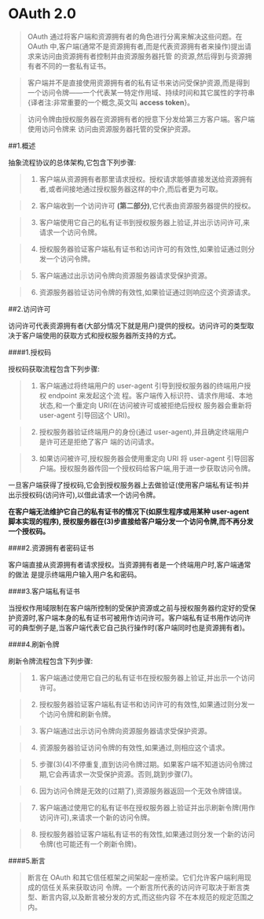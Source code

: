 **OAuth 2.0**
=============

>OAuth 通过将客户端和资源拥有者的角色进行分离来解决这些问题。在 OAuth 中,客户端(通常不是资源拥有者,而是代表资源拥有者来操作)提出请求来访问由资源拥有者控制并由资源服务器托管 的资源,然后得到与资源拥有者不同的一套私有证书。

>客户端并不是直接使用资源拥有者的私有证书来访问受保护资源,而是得到一个访问令牌——一个代表某一特定作用域、持续时间和其它属性的字符串{译者注:非常重要的一个概念,英文叫 **access token**}。

>访问令牌由授权服务器在资源拥有者的授意下分发给第三方客户端。客户端使用访问令牌来 访问由资源服务器托管的受保护资源。

##1.概述

抽象流程协议的总体架构,它包含下列步骤:

>1. 客户端从资源拥有者那里请求授权。授权请求能够直接发送给资源拥有者,或者间接地通过授权服务器这样的中介,而后者更为可取。

>2. 客户端收到一个访问许可 __(第二部分)__,它代表由资源服务器提供的授权。>3. 客户端使用它自己的私有证书到授权服务器上验证,并出示访问许可,来请求一个访问令牌。>4. 授权服务器验证客户端私有证书和访问许可的有效性,如果验证通过则分发一个访问令牌。>5. 客户端通过出示访问令牌向资源服务器请求受保护资源。>6. 资源服务器验证访问令牌的有效性,如果验证通过则响应这个资源请求。


##2.访问许可

访问许可代表资源拥有者(大部分情况下就是用户)提供的授权。访问许可的类型取决于客户端使用的获取方式和授权服务器所支持的方式。####1.授权码
授权码获取流程包含下列步骤:
>1. 客户端通过将终端用户的 user-agent 引导到授权服务器的终端用户授权 endpoint 来发起这个流 程。客户端传入标识符、请求作用域、本地状态,和一个重定向 URI(在访问被许可或被拒绝后授权 服务器会重新将 user-agent 引导回这个 URI)。
>2. 授权服务器验证终端用户的身份(通过 user-agent),并且确定终端用户是许可还是拒绝了客户 端的访问请求。>3. 如果访问被许可,授权服务器会使用重定向 URI 将 user-agent 引导回客户端。授权服务器传回一个授权码给客户端,用于进一步获取访问令牌。
一旦客户端获得了授权码,它会到授权服务器上去做验证(使用客户端私有证书)并出示授权码(访问许可),以借此请求一个访问令牌。
__在客户端无法维护它自己的私有证书的情况下(如原生程序或用某种 user-agent 脚本实现的程序), 授权服务器在(3)步直接给客户端分发一个访问令牌,而不再分发一个授权码。__

####2.资源拥有者密码证书

客户端直接从资源拥有者请求授权。当资源拥有者是一个终端用户时,客户端通常的做法 是提示终端用户输入用户名和密码。

####3.客户端私有证书

当授权作用域限制在客户端所控制的受保护资源或之前与授权服务器约定好的受保护资源时,客户端本身的私有证书可被用作访问许可。客户端私有证书用作访问许可的典型例子是,当客户端代表它自己执行操作时(客户端同时也是资源拥有者)。

####4.刷新令牌

刷新令牌流程包含下列步骤:
>1. 客户端通过使用它自己的私有证书在授权服务器上验证,并出示一个访问许可。>2. 授权服务器验证客户端私有证书和访问许可的有效性,如果通过则分发一个访问令牌和刷新令牌。>3. 客户端通过出示访问令牌向资源服务器请求受保护资源。

>4. 资源服务器验证访问令牌的有效性,如果通过,则相应这个请求。>5. 步骤(3)(4)不停重复,直到访问令牌过期。如果客户端不知道访问令牌过期,它会再请求一次受保护资源。否则,跳到步骤(7)。>6. 因为访问令牌是无效的(过期了),资源服务器返回一个无效令牌错误。>7. 客户端通过使用它的私有证书在授权服务器上验证并出示刷新令牌(用作访问许可),来请求一个新的访问令牌。>8. 授权服务器验证客户端私有证书的有效性,如果通过则分发一个新的访问令牌(也可能还有一个刷新令牌)。
####5.断言

>断言在 OAuth 和其它信任框架之间架起一座桥梁。它们允许客户端利用现成的信任关系来获取访问 令牌。一个断言所代表的访问许可取决于断言类型、断言内容,以及断言被分发的方式,而这些内容 不在本规范的规定范围之内。
